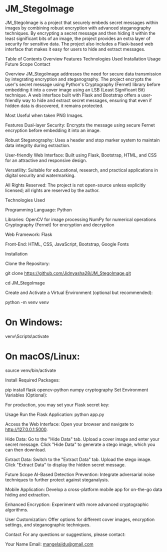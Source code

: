 # JM_StegoImage
JM_StegoImage is a project that securely embeds secret messages within images by combining robust encryption with advanced steganography techniques. By encrypting a secret message and then hiding it within the least significant bits of an image, the project provides an extra layer of security for sensitive data. The project also includes a Flask-based web interface that makes it easy for users to hide and extract messages.

Table of Contents
Overview
Features
Technologies Used
Installation
Usage
Future Scope
Contact

Overview
JM_StegoImage addresses the need for secure data transmission by integrating encryption and steganography. The project encrypts the user's secret message using Python's Cryptography (Fernet) library before embedding it into a cover image using an LSB (Least Significant Bit) technique. A web interface built with Flask and Bootstrap offers a user-friendly way to hide and extract secret messages, ensuring that even if hidden data is discovered, it remains protected.

Most Useful when taken PNG Images.

Features
Dual-layer Security: Encrypts the message using secure Fernet encryption before embedding it into an image.

Robust Steganography: Uses a header and stop marker system to maintain data integrity during extraction.

User-friendly Web Interface: Built using Flask, Bootstrap, HTML, and CSS for an attractive and responsive design.

Versatility: Suitable for educational, research, and practical applications in digital security and watermarking.

All Rights Reserved: The project is not open-source unless explicitly licensed; all rights are reserved by the author.


Technologies Used

Programming Language: Python

Libraries:
OpenCV for image processing
NumPy for numerical operations
Cryptography (Fernet) for encryption and decryption

Web Framework: Flask

Front-End: HTML, CSS, JavaScript, Bootstrap, Google Fonts

Installation

Clone the Repository:

git clone https://github.com/Jidnyasha28/JM_StegoImage.git

cd JM_StegoImage

Create and Activate a Virtual Environment (optional but recommended):

python -m venv venv

# On Windows:
venv\Scripts\activate

# On macOS/Linux:
source venv/bin/activate

Install Required Packages:

pip install flask opencv-python numpy cryptography
Set Environment Variables (Optional):

For production, you may set your Flask secret key:

Usage
Run the Flask Application:
python app.py

Access the Web Interface:
Open your browser and navigate to http://127.0.0.1:5000.

Hide Data:
Go to the "Hide Data" tab.
Upload a cover image and enter your secret message.
Click "Hide Data" to generate a stego image, which you can then download.

Extract Data:
Switch to the "Extract Data" tab.
Upload the stego image.
Click "Extract Data" to display the hidden secret message.


Future Scope
AI-Based Detection Prevention: Integrate adversarial noise techniques to further protect against steganalysis.

Mobile Application: Develop a cross-platform mobile app for on-the-go data hiding and extraction.

Enhanced Encryption: Experiment with more advanced cryptographic algorithms.

User Customization: Offer options for different cover images, encryption settings, and steganographic techniques.

Contact
For any questions or suggestions, please contact:

Your Name
Email: mangelajidu@gmail.com

